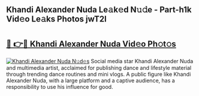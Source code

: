 ## Khandi Alexander Nuda Le𝚊k𝚎d N𝚞𝚍e - Part-h1k Vid𝚎o Le𝚊ks Photos jwT2l

# <h2><a href="http://fbdkx27.evod.top/?m=Khandi+Alexander+Nuda">🔗 👉🔴 Khandi Alexander Nuda Vid𝚎o Ph𝚘t𝚘s</a></h2>

[![Khandi Alexander Nuda N𝚞d𝚎s](https://i.imgur.com/8V9OHl7.gif)](http://fbdkx27.evod.top/?m=Khandi+Alexander+Nuda)
Social media star Khandi Alexander Nuda and multimedia artist, acclaimed for publishing dance and lifestyle material through trending dance routines and mini vlogs. A public figure like Khandi Alexander Nuda, with a large platform and a captive audience, has a responsibility to use his influence for good. 
